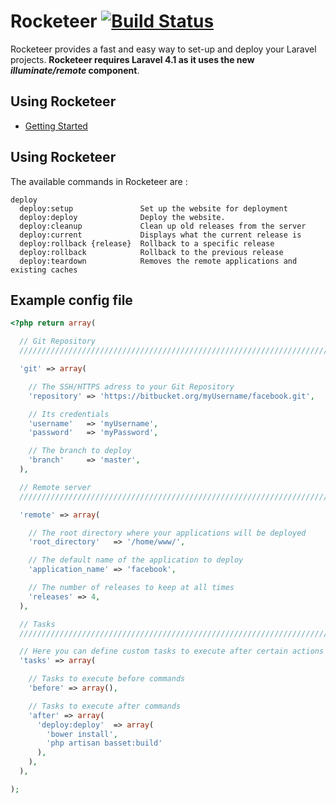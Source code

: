 Rocketeer [![Build Status](https://travis-ci.org/Anahkiasen/rocketeer.png?branch=master)](https://travis-ci.org/Anahkiasen/rocketeer)
=========

Rocketeer provides a fast and easy way to set-up and deploy your Laravel projects. **Rocketeer requires Laravel 4.1 as it uses the new _illuminate/remote_ component**.

## Using Rocketeer

- [Getting Started](docs/Getting-started.md)

## Using Rocketeer

The available commands in Rocketeer are :

```
deploy
  deploy:setup               Set up the website for deployment
  deploy:deploy              Deploy the website.
  deploy:cleanup             Clean up old releases from the server
  deploy:current             Displays what the current release is
  deploy:rollback {release}  Rollback to a specific release
  deploy:rollback            Rollback to the previous release
  deploy:teardown            Removes the remote applications and existing caches
```

## Example config file

```php
<?php return array(

  // Git Repository
  //////////////////////////////////////////////////////////////////////

  'git' => array(

    // The SSH/HTTPS adress to your Git Repository
    'repository' => 'https://bitbucket.org/myUsername/facebook.git',

    // Its credentials
    'username'   => 'myUsername',
    'password'   => 'myPassword',

    // The branch to deploy
    'branch'     => 'master',
  ),

  // Remote server
  //////////////////////////////////////////////////////////////////////

  'remote' => array(

    // The root directory where your applications will be deployed
    'root_directory'   => '/home/www/',

    // The default name of the application to deploy
    'application_name' => 'facebook',

    // The number of releases to keep at all times
    'releases' => 4,
  ),

  // Tasks
  //////////////////////////////////////////////////////////////////////

  // Here you can define custom tasks to execute after certain actions
  'tasks' => array(

    // Tasks to execute before commands
    'before' => array(),

    // Tasks to execute after commands
    'after' => array(
      'deploy:deploy'  => array(
        'bower install',
        'php artisan basset:build'
      ),
    ),
  ),

);
```